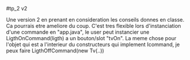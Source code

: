 #tp_2 v2

Une version 2 en prenant en consideration les conseils donnes en classe. Ca pourrais etre ameliore du coup. C'est tres flexible lors d'instanciation d'une commande en "app.java", le user peut instancier une LigthOnCommand(ligth) a un bouton/slot "tvOn". La meme chose pour l'objet qui est a l'interieur du constructeurs qui implement Icommand, je peux faire LigthOffCommand(new Tv(..)) 
